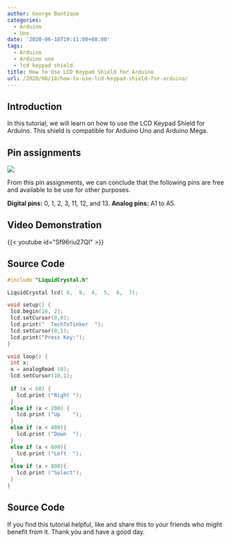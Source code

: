 ```yaml
---
author: George Bantique
categories:
  - Arduino
  - Uno
date: '2020-06-18T19:11:00+08:00'
tags:
  - Arduino
  - Arduino uno
  - lcd keypad shield
title: How to Use LCD Keypad Shield for Arduino
url: /2020/06/18/how-to-use-lcd-keypad-shield-for-arduino/
---
```


## **Introduction**

In this tutorial, we will learn on how to use the LCD Keypad Shield for Arduino. This shield is compatible for Arduino Uno and Arduino Mega.

## **Pin assignments**
![](/images/LCDKeypadShield.png)

From this pin assignments, we can conclude that the following pins are free and available to be use for other purposes.
    
**Digital pins:** 0, 1, 2, 3, 11, 12, and 13.
**Analog pins:** A1 to A5.

## **Video Demonstration**  

{{< youtube id="Sf96riu27QI" >}}

## **Source Code**

```cpp { lineNos="true" wrap="true" }
#include "LiquidCrystal.h"

LiquidCrystal lcd( 8,  9,  4,  5,  6,  7);

void setup() {
 lcd.begin(16, 2);
 lcd.setCursor(0,0);
 lcd.print("  TechToTinker  ");
 lcd.setCursor(0,1);
 lcd.print("Press Key:");
}

void loop() {
 int x;
 x = analogRead (0);
 lcd.setCursor(10,1);
 
 if (x < 60) {
   lcd.print ("Right ");
 }
 else if (x < 200) {
   lcd.print ("Up    ");
 }
 else if (x < 400){
   lcd.print ("Down  ");
 }
 else if (x < 600){
   lcd.print ("Left  ");
 }
 else if (x < 800){
   lcd.print ("Select");
 }
} 
```

## **Source Code**

If you find this tutorial helpful, like and share this to your friends who might benefit from it.
Thank you and have a good day.
